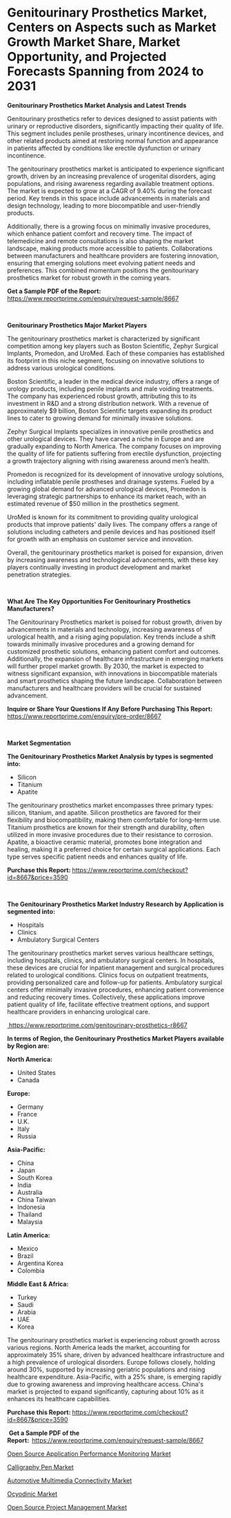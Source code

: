 <p><h1>Genitourinary Prosthetics Market, Centers on Aspects such as Market Growth Market Share, Market Opportunity, and Projected Forecasts Spanning from 2024 to 2031</h1></p><p><strong>Genitourinary Prosthetics Market Analysis and Latest Trends</strong></p>
<p><p>Genitourinary prosthetics refer to devices designed to assist patients with urinary or reproductive disorders, significantly impacting their quality of life. This segment includes penile prostheses, urinary incontinence devices, and other related products aimed at restoring normal function and appearance in patients affected by conditions like erectile dysfunction or urinary incontinence.</p><p>The genitourinary prosthetics market is anticipated to experience significant growth, driven by an increasing prevalence of urogenital disorders, aging populations, and rising awareness regarding available treatment options. The market is expected to grow at a CAGR of 9.40% during the forecast period. Key trends in this space include advancements in materials and design technology, leading to more biocompatible and user-friendly products. </p><p>Additionally, there is a growing focus on minimally invasive procedures, which enhance patient comfort and recovery time. The impact of telemedicine and remote consultations is also shaping the market landscape, making products more accessible to patients. Collaborations between manufacturers and healthcare providers are fostering innovation, ensuring that emerging solutions meet evolving patient needs and preferences. This combined momentum positions the genitourinary prosthetics market for robust growth in the coming years.</p></p>
<p><strong>Get a Sample PDF of the Report:&nbsp;</strong> <a href="https://www.reportprime.com/enquiry/request-sample/8667?utm_campaign=1847&utm_medium=2&utm_source=Github&utm_content=ia&utm_term=27112024&utm_id=genitourinary-prosthetics">https://www.reportprime.com/enquiry/request-sample/8667</a></p>
<p>&nbsp;</p>
<p><strong>Genitourinary Prosthetics Major Market Players</strong></p>
<p><p>The genitourinary prosthetics market is characterized by significant competition among key players such as Boston Scientific, Zephyr Surgical Implants, Promedon, and UroMed. Each of these companies has established its footprint in this niche segment, focusing on innovative solutions to address various urological conditions.</p><p>Boston Scientific, a leader in the medical device industry, offers a range of urology products, including penile implants and male voiding treatments. The company has experienced robust growth, attributing this to its investment in R&D and a strong distribution network. With a revenue of approximately $9 billion, Boston Scientific targets expanding its product lines to cater to growing demand for minimally invasive solutions.</p><p>Zephyr Surgical Implants specializes in innovative penile prosthetics and other urological devices. They have carved a niche in Europe and are gradually expanding to North America. The company focuses on improving the quality of life for patients suffering from erectile dysfunction, projecting a growth trajectory aligning with rising awareness around men’s health.</p><p>Promedon is recognized for its development of innovative urology solutions, including inflatable penile prostheses and drainage systems. Fueled by a growing global demand for advanced urological devices, Promedon is leveraging strategic partnerships to enhance its market reach, with an estimated revenue of $50 million in the prosthetics segment.</p><p>UroMed is known for its commitment to providing quality urological products that improve patients' daily lives. The company offers a range of solutions including catheters and penile devices and has positioned itself for growth with an emphasis on customer service and innovation.</p><p>Overall, the genitourinary prosthetics market is poised for expansion, driven by increasing awareness and technological advancements, with these key players continually investing in product development and market penetration strategies.</p></p>
<p>&nbsp;</p>
<p><strong>What Are The Key Opportunities For Genitourinary Prosthetics Manufacturers?</strong></p>
<p><p>The Genitourinary Prosthetics market is poised for robust growth, driven by advancements in materials and technology, increasing awareness of urological health, and a rising aging population. Key trends include a shift towards minimally invasive procedures and a growing demand for customized prosthetic solutions, enhancing patient comfort and outcomes. Additionally, the expansion of healthcare infrastructure in emerging markets will further propel market growth. By 2030, the market is expected to witness significant expansion, with innovations in biocompatible materials and smart prosthetics shaping the future landscape. Collaboration between manufacturers and healthcare providers will be crucial for sustained advancement.</p></p>
<p><strong>Inquire or Share Your Questions If Any Before Purchasing This Report:</strong> <a href="https://www.reportprime.com/enquiry/pre-order/8667?utm_campaign=1847&utm_medium=2&utm_source=Github&utm_content=ia&utm_term=27112024&utm_id=genitourinary-prosthetics">https://www.reportprime.com/enquiry/pre-order/8667</a></p>
<p>&nbsp;</p>
<p><strong>Market Segmentation</strong></p>
<p><strong>The Genitourinary Prosthetics Market Analysis by types is segmented into:</strong></p>
<p><ul><li>Silicon</li><li>Titanium</li><li>Apatite</li></ul></p>
<p><p>The genitourinary prosthetics market encompasses three primary types: silicon, titanium, and apatite. Silicon prosthetics are favored for their flexibility and biocompatibility, making them comfortable for long-term use. Titanium prosthetics are known for their strength and durability, often utilized in more invasive procedures due to their resistance to corrosion. Apatite, a bioactive ceramic material, promotes bone integration and healing, making it a preferred choice for certain surgical applications. Each type serves specific patient needs and enhances quality of life.</p></p>
<p><strong>Purchase this Report:&nbsp;</strong><a href="https://www.reportprime.com/checkout?id=8667&price=3590&utm_campaign=1847&utm_medium=2&utm_source=Github&utm_content=ia&utm_term=27112024&utm_id=genitourinary-prosthetics">https://www.reportprime.com/checkout?id=8667&price=3590</a></p>
<p>&nbsp;</p>
<p><strong>The Genitourinary Prosthetics Market Industry Research by Application is segmented into:</strong></p>
<p><ul><li>Hospitals</li><li>Clinics</li><li>Ambulatory Surgical Centers</li></ul></p>
<p><p>The genitourinary prosthetics market serves various healthcare settings, including hospitals, clinics, and ambulatory surgical centers. In hospitals, these devices are crucial for inpatient management and surgical procedures related to urological conditions. Clinics focus on outpatient treatments, providing personalized care and follow-up for patients. Ambulatory surgical centers offer minimally invasive procedures, enhancing patient convenience and reducing recovery times. Collectively, these applications improve patient quality of life, facilitate effective treatment options, and support healthcare providers in enhancing urological care.</p></p>
<p><a href="https://www.reportprime.com/genitourinary-prosthetics-r8667?utm_campaign=1847&utm_medium=2&utm_source=Github&utm_content=ia&utm_term=27112024&utm_id=genitourinary-prosthetics">&nbsp;https://www.reportprime.com/genitourinary-prosthetics-r8667</a></p>
<p><strong>In terms of Region, the Genitourinary Prosthetics Market Players available by Region are:</strong></p>
<p>
    <p> <strong> North America: </strong>
        <ul>
            <li>United States</li>
            <li>Canada</li>
        </ul>
        </p> 
    <p> <strong> Europe: </strong>
        <ul>
            <li>Germany</li>
            <li>France</li>
            <li>U.K.</li>
            <li>Italy</li>
            <li>Russia</li>
        </ul>
        </p> 
    <p> <strong> Asia-Pacific: </strong>
        <ul>
            <li>China</li>
            <li>Japan</li>
            <li>South Korea</li>
            <li>India</li>
            <li>Australia</li>
            <li>China Taiwan</li>
            <li>Indonesia</li>
            <li>Thailand</li>
            <li>Malaysia</li>
        </ul>
        </p> 
    <p> <strong> Latin America: </strong>
        <ul>
            <li>Mexico</li>
            <li>Brazil</li>
            <li>Argentina Korea</li>
            <li>Colombia</li>
        </ul>
        </p> 
    <p> <strong> Middle East & Africa: </strong>
        <ul>
            <li>Turkey</li>
            <li>Saudi</li>
            <li>Arabia</li>
            <li>UAE</li>
            <li>Korea</li>
        </ul>
    </p>
    </p>
<p><p>The genitourinary prosthetics market is experiencing robust growth across various regions. North America leads the market, accounting for approximately 35% share, driven by advanced healthcare infrastructure and a high prevalence of urological disorders. Europe follows closely, holding around 30%, supported by increasing geriatric populations and rising healthcare expenditure. Asia-Pacific, with a 25% share, is emerging rapidly due to growing awareness and improving healthcare access. China's market is projected to expand significantly, capturing about 10% as it enhances its healthcare capabilities.</p></p>
<p><strong>Purchase this Report: </strong><a href="https://www.reportprime.com/checkout?id=8667&price=3590&utm_campaign=1847&utm_medium=2&utm_source=Github&utm_content=ia&utm_term=27112024&utm_id=genitourinary-prosthetics">https://www.reportprime.com/checkout?id=8667&price=3590</a></p>
<p>&nbsp;<strong>Get a Sample PDF of the Report:&nbsp;&nbsp;</strong><a href="https://www.reportprime.com/enquiry/request-sample/8667?utm_campaign=1847&utm_medium=2&utm_source=Github&utm_content=ia&utm_term=27112024&utm_id=genitourinary-prosthetics">https://www.reportprime.com/enquiry/request-sample/8667</a></p>
<p><strong></strong></p>
<p><p><a href="https://www.linkedin.com/pulse/open-source-application-performance-monitoring-market-1xtac?utm_campaign=1847&utm_medium=2&utm_source=Github&utm_content=ia&utm_term=27112024&utm_id=genitourinary-prosthetics">Open Source Application Performance Monitoring Market</a></p><p><a href="https://www.linkedin.com/pulse/calligraphy-pen-market-matrix-applications-types-cagr-growth-hxbhf?utm_campaign=1847&utm_medium=2&utm_source=Github&utm_content=ia&utm_term=27112024&utm_id=genitourinary-prosthetics">Calligraphy Pen Market</a></p><p><a href="https://issuu.com/reportprime-2/docs/automotive-multimedia-connectivity-_42cf14c8e5eba5?utm_campaign=1847&utm_medium=2&utm_source=Github&utm_content=ia&utm_term=27112024&utm_id=genitourinary-prosthetics">Automotive Multimedia Connectivity Market</a></p><p><a href="https://issuu.com/reportprime-2/docs/ocyodinic-market-size-2030.pptx_16f374db023c93?utm_campaign=1847&utm_medium=2&utm_source=Github&utm_content=ia&utm_term=27112024&utm_id=genitourinary-prosthetics">Ocyodinic Market</a></p><p><a href="https://www.linkedin.com/pulse/insightful-open-source-project-management-market-analysis-gpy2c?utm_campaign=1847&utm_medium=2&utm_source=Github&utm_content=ia&utm_term=27112024&utm_id=genitourinary-prosthetics">Open Source Project Management Market</a></p></p>